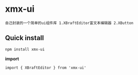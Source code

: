 xmx-ui
===
`自己封装的一个简单的ui组件库
 1.XBraftEditor富文本编辑器
 2.XButton
`
## Quick install

```bash
npm install xmx-ui
```

**import**

```
import { XBraftEditor } from 'xmx-ui'
```
